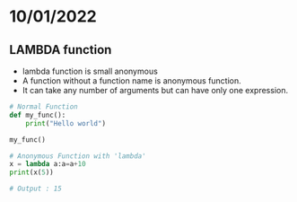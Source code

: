 # 10/01/2022
## LAMBDA function

- lambda function is small anonymous
- A function without a function name is anonymous function.
- It can take any number of arguments but can have only one expression.

```py
# Normal Function
def my_func():
    print("Hello world")

my_func()

# Anonymous Function with 'lambda'
x = lambda a:a=a+10
print(x(5))

# Output : 15
```

